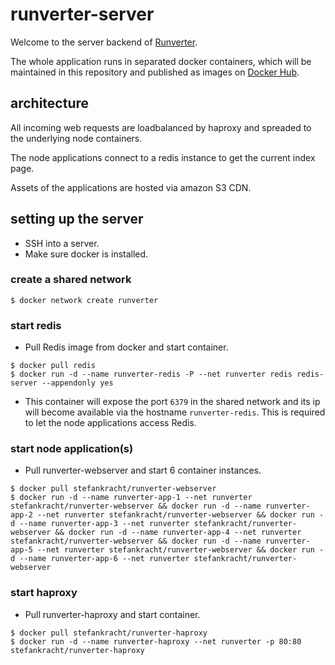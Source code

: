 # runverter-server

Welcome to the server backend of [Runverter](http://runverter.io).

The whole application runs in separated docker containers, which will be maintained in this repository and published as images on [Docker Hub](https://hub.docker.com/r/stefankracht/).

## architecture

All incoming web requests are loadbalanced by haproxy and spreaded to the underlying node containers.

The node applications connect to a redis instance to get the current index page. 

Assets of the applications are hosted via amazon S3 CDN.

## setting up the server

- SSH into a server.
- Make sure docker is installed. 

### create a shared network

```shell
$ docker network create runverter
```

### start redis

- Pull Redis image from docker and start container.
```shell
$ docker pull redis
$ docker run -d --name runverter-redis -P --net runverter redis redis-server --appendonly yes
```
- This container will expose the port ```6379``` in the shared network and its ip will become available via the hostname ```runverter-redis```. This is required to let the node applications access Redis.

### start node application(s)

- Pull runverter-webserver and start 6 container instances.
```shell
$ docker pull stefankracht/runverter-webserver
$ docker run -d --name runverter-app-1 --net runverter stefankracht/runverter-webserver && docker run -d --name runverter-app-2 --net runverter stefankracht/runverter-webserver && docker run -d --name runverter-app-3 --net runverter stefankracht/runverter-webserver && docker run -d --name runverter-app-4 --net runverter stefankracht/runverter-webserver && docker run -d --name runverter-app-5 --net runverter stefankracht/runverter-webserver && docker run -d --name runverter-app-6 --net runverter stefankracht/runverter-webserver
```

### start haproxy

- Pull runverter-haproxy and start container.
```shell
$ docker pull stefankracht/runverter-haproxy
$ docker run -d --name runverter-haproxy --net runverter -p 80:80 stefankracht/runverter-haproxy
```
